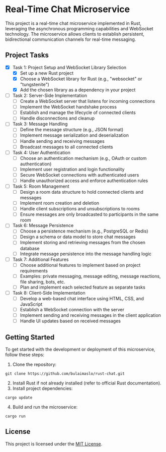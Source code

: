 # Real-Time Chat Microservice

This project is a real-time chat microservice implemented in Rust, leveraging the asynchronous programming capabilities and WebSocket technology. The microservice allows clients to establish persistent, bidirectional communication channels for real-time messaging.

## Project Tasks

- [x] Task 1: Project Setup and WebSocket Library Selection
    - [x] Set up a new Rust project
    - [x] Choose a WebSocket library for Rust (e.g., "websocket" or "tungstenite")
    - [x] Add the chosen library as a dependency in your project

- [ ] Task 2: Server-Side Implementation
    - [ ] Create a WebSocket server that listens for incoming connections
    - [ ] Implement the WebSocket handshake process
    - [ ] Establish and manage the lifecycle of connected clients
    - [ ] Handle disconnections and cleanup

- [ ] Task 3: Message Handling
    - [ ] Define the message structure (e.g., JSON format)
    - [ ] Implement message serialization and deserialization
    - [ ] Handle sending and receiving messages
    - [ ] Broadcast messages to all connected clients

- [ ] Task 4: User Authentication
    - [ ] Choose an authentication mechanism (e.g., OAuth or custom authentication)
    - [ ] Implement user registration and login functionality
    - [ ] Secure WebSocket connections with authenticated users
    - [ ] Handle unauthorized access and enforce authentication rules

- [ ] Task 5: Room Management
    - [ ] Design a room data structure to hold connected clients and messages
    - [ ] Implement room creation and deletion
    - [ ] Handle client subscriptions and unsubscriptions to rooms
    - [ ] Ensure messages are only broadcasted to participants in the same room

- [ ] Task 6: Message Persistence
    - [ ] Choose a persistence mechanism (e.g., PostgreSQL or Redis)
    - [ ] Design a schema or data model to store chat messages
    - [ ] Implement storing and retrieving messages from the chosen database
    - [ ] Integrate message persistence into the message handling logic

- [ ] Task 7: Additional Features
    - [ ] Choose additional features to implement based on project requirements
    - [ ] Examples: private messaging, message editing, message reactions, file sharing, bots, etc.
    - [ ] Plan and implement each selected feature as separate tasks

- [ ] Task 8: Client-Side Implementation
    - [ ] Develop a web-based chat interface using HTML, CSS, and JavaScript
    - [ ] Establish a WebSocket connection with the server
    - [ ] Implement sending and receiving messages in the client application
    - [ ] Handle UI updates based on received messages

## Getting Started

To get started with the development or deployment of this microservice, follow these steps:

1. Clone the repository:
```
git clone https://github.com/bulaimaslo/rust-chat.git
```
2. Install Rust if not already installed (refer to official Rust documentation).
3. Install project dependencies:
```
cargo update
```
4. Build and run the microservice:
```
cargo run
```

## License

This project is licensed under the [MIT License](LICENSE).




